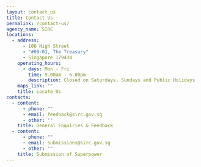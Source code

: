 ```yaml
---
layout: contact_us
title: Contact Us
permalink: /contact-us/
agency_name: SIRC
locations:
  - address:
      - 100 High Street
      - "#09-01, The Treasury"
      - Singapore 179434
    operating_hours:
      - days: Mon - Fri
        time: 9.00am - 6.00pm
        description: Closed on Saturdays, Sundays and Public Holidays
    maps_link: ""
    title: Locate Us
contacts:
  - content:
      - phone: ""
      - email: feedback@sirc.gov.sg
      - other: ""
    title: General Enquiries & Feedback
  - content:
      - phone: ""
      - email: submissions@sirc.gov.sg
      - other: ""
    title: Submission of Superpower
---
```

